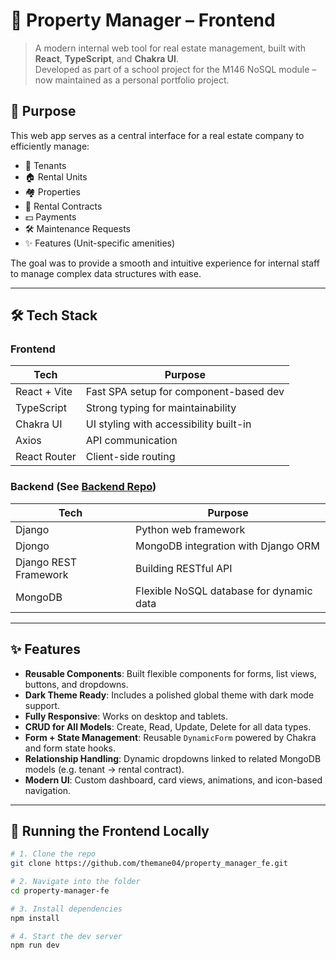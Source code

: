 # 🏢 Property Manager – Frontend

> A modern internal web tool for real estate management, built with **React**, **TypeScript**, and **Chakra UI**.  
> Developed as part of a school project for the M146 NoSQL module – now maintained as a personal portfolio project.

## 🎯 Purpose

This web app serves as a central interface for a real estate company to efficiently manage:

- 👥 Tenants
- 🏠 Rental Units
- 🏘️ Properties
- 📑 Rental Contracts
- 💵 Payments
- 🛠️ Maintenance Requests
- ✨ Features (Unit-specific amenities)

The goal was to provide a smooth and intuitive experience for internal staff to manage complex data structures with
ease.

---

## 🛠️ Tech Stack

### Frontend

| Tech         | Purpose                                |
|--------------|----------------------------------------|
| React + Vite | Fast SPA setup for component-based dev |
| TypeScript   | Strong typing for maintainability      |
| Chakra UI    | UI styling with accessibility built-in |
| Axios        | API communication                      |
| React Router | Client-side routing                    |

### Backend (See [Backend Repo](https://github.com/themane04/property_manager_be.git))

| Tech                  | Purpose                                  |
|-----------------------|------------------------------------------|
| Django                | Python web framework                     |
| Djongo                | MongoDB integration with Django ORM      |
| Django REST Framework | Building RESTful API                     |
| MongoDB               | Flexible NoSQL database for dynamic data |

---

## ✨ Features

- **Reusable Components**: Built flexible components for forms, list views, buttons, and dropdowns.
- **Dark Theme Ready**: Includes a polished global theme with dark mode support.
- **Fully Responsive**: Works on desktop and tablets.
- **CRUD for All Models**: Create, Read, Update, Delete for all data types.
- **Form + State Management**: Reusable `DynamicForm` powered by Chakra and form state hooks.
- **Relationship Handling**: Dynamic dropdowns linked to related MongoDB models (e.g. tenant → rental contract).
- **Modern UI**: Custom dashboard, card views, animations, and icon-based navigation.

---

## 🧪 Running the Frontend Locally

```bash
# 1. Clone the repo
git clone https://github.com/themane04/property_manager_fe.git

# 2. Navigate into the folder
cd property-manager-fe

# 3. Install dependencies
npm install

# 4. Start the dev server
npm run dev
